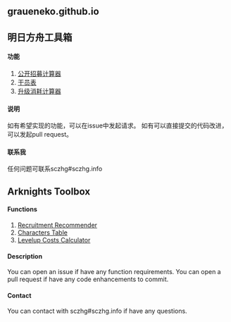 ## graueneko.github.io
## 明日方舟工具箱

#### 功能
1. [公开招募计算器](https://graueneko.github.io/akhr.html)
2. [干员表](https://graueneko.github.io/akhrchars.html)
3. [升级消耗计算器](https://graueneko.github.io/aklevel.html)

#### 说明
如有希望实现的功能，可以在issue中发起请求。
如有可以直接提交的代码改进，可以发起pull request。

#### 联系我
任何问题可联系sczhg#sczhg.info



## Arknights Toolbox

#### Functions
1. [Recruitment Recommender](https://graueneko.github.io/akhr.html)
2. [Characters Table](https://graueneko.github.io/akhrchars.html)
3. [Levelup Costs Calculator](https://graueneko.github.io/aklevel.html)

#### Description
You can open an issue if have any function requirements.
You can open a pull request if have any code enhancements to commit.

#### Contact
You can contact with sczhg#sczhg.info if have any questions.
